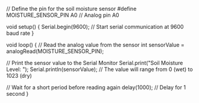 // Define the pin for the soil moisture sensor
#define MOISTURE_SENSOR_PIN A0  // Analog pin A0

void setup() {
  Serial.begin(9600);  // Start serial communication at 9600 baud rate
}

void loop() {
  // Read the analog value from the sensor
  int sensorValue = analogRead(MOISTURE_SENSOR_PIN);
  
  // Print the sensor value to the Serial Monitor
  Serial.print("Soil Moisture Level: ");
  Serial.println(sensorValue);  // The value will range from 0 (wet) to 1023 (dry)
  
  // Wait for a short period before reading again
  delay(1000);  // Delay for 1 second
}

<!-- 
VCC → 5V
GND → GND
A0 → A0 -->